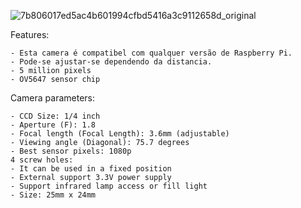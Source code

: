 
![7b806017ed5ac4b601994cfbd5416a3c9112658d_original](https://user-images.githubusercontent.com/89998899/148089138-aa7cb625-ebf6-45de-b586-41e48436bd80.jpeg)

Features:

    - Esta camera é compatibel com qualquer versão de Raspberry Pi.
    - Pode-se ajustar-se dependendo da distancia.
    - 5 million pixels
    - OV5647 sensor chip
    
Camera parameters:
    
    - CCD Size: 1/4 inch
    - Aperture (F): 1.8
    - Focal length (Focal Length): 3.6mm (adjustable)
    - Viewing angle (Diagonal): 75.7 degrees
    - Best sensor pixels: 1080p
    4 screw holes:
    - It can be used in a fixed position
    - External support 3.3V power supply
    - Support infrared lamp access or fill light
    - Size: 25mm x 24mm
